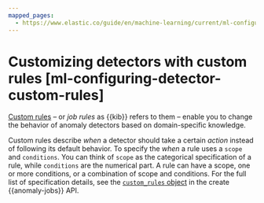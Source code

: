 ```yaml
---
mapped_pages:
  - https://www.elastic.co/guide/en/machine-learning/current/ml-configuring-detector-custom-rules.html
---
```


# Customizing detectors with custom rules [ml-configuring-detector-custom-rules]

[Custom rules](ml-ad-run-jobs.md#ml-ad-rules) – or *job rules* as {{kib}} refers to them – enable you to change the behavior of anomaly detectors based on domain-specific knowledge.

Custom rules describe *when* a detector should take a certain *action* instead of following its default behavior. To specify the *when* a rule uses a `scope` and `conditions`. You can think of `scope` as the categorical specification of a rule, while `conditions` are the numerical part. A rule can have a scope, one or more conditions, or a combination of scope and conditions. For the full list of specification details, see the [`custom_rules` object](https://www.elastic.co/guide/en/elasticsearch/reference/current/ml-put-job.html#put-customrules) in the create {{anomaly-jobs}} API.

